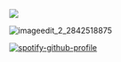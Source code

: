 <img src="https://komarev.com/ghpvc/?username=yoshiki-tsujinaka&color=F3899E&style=plastic&label=ㅤ♡ㅤ">  

![imageedit_2_2842518875](https://github.com/user-attachments/assets/86a8dd75-313e-4135-8a8e-f1f9c740fced)

[![spotify-github-profile](https://spotify-github-profile.kittinanx.com/api/view?uid=dftozhqvbmix4dq4bgwe63wos&cover_image=true&theme=novatorem&show_offline=true&background_color=000000&interchange=true&bar_color=f5adad&bar_color_cover=false)](https://spotify-github-profile.kittinanx.com/api/view?uid=dftozhqvbmix4dq4bgwe63wos&redirect=true)
